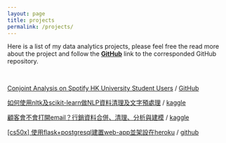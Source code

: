 ```yaml
---
layout: page
title: projects
permalink: /projects/
---
```

Here is a list of my data analytics projects, please feel free the read more about the project and follow the **[GitHub](https://github.com/yunchipang)** link to the corresponded GitHub repository.

<br/>

[Conjoint Analysis on Spotify HK University Student Users](https://yunchipang.github.io/conjoint-analysis-spotify-hk.html) / [GitHub](https://github.com/yunchipang/conjoint-analysis-spotify-hk)

[如何使用nltk及scikit-learn做NLP資料清理及文字預處理](https://yunchipang.github.io/text-preprocessing-with-nltk-and-sklearn.html) / [kaggle](https://www.kaggle.com/c/student-shopee-code-league-sentiment-analysis)

[顧客會不會打開email？行銷資料合併、清理、分析與建模](https://yunchipang.github.io/marketing-analytics-email-open-rate.html) / [kaggle](https://www.kaggle.com/c/student-shopee-code-league-marketing-analytics)

[[cs50x] 使用flask+postgresql建置web-app並架設在heroku](https://yunchipang.github.io/deploy-flask-app-with-postgresql-database-on-heroku.html) / [github](https://github.com/yunchipang/trexchichi-manicure)